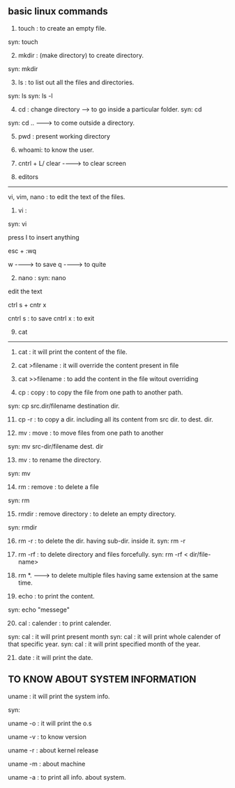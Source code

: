 basic linux commands
-------------------------
1. touch : to create an empty file.

syn: touch <filename>

2. mkdir : (make directory) to create directory.

syn: mkdir <directory name>


3. ls : to list out all the files and directories.

syn: ls
syn: ls -l

4. cd : change directory --> to go inside a particular folder.
syn:  cd <dir-name>

syn: cd ..   ---> to come outside a directory.

5. pwd : present working directory

6. whoami: to know the user.

7. cntrl + L/ clear  ----> to clear screen

8. editors
--------------
vi, vim, nano : to edit the text of the files.

1. vi : 

syn: vi <filename>

press I to insert anything

esc + :wq 

w ----> to save
q ----> to quite

2. nano :
syn:  nano <filename>

edit the text

ctrl s + cntr x

cntrl s : to save
cntrl x : to exit


9. cat 
--------

1. cat <filename>  : it will print the content of the file.

2. cat >filename  : it will override the content present in file

3. cat >>filename : to add the content in the file witout overriding


10. cp : copy : to copy the file from one path to another path.

syn:  cp src.dir/filename destination dir.

11. cp -r  : to copy a dir. including all its content from src dir. to dest. dir.

12. mv : move : to move files from one path to another

syn: mv  src-dir/filename dest. dir

13. mv : to rename the directory.

syn: mv <oldname> <new>


14. rm : remove : to delete a file

syn: rm <filename>

15. rmdir : remove directory : to delete an empty directory.

syn: rmdir <dir-name>

16. rm -r : to delete the dir. having sub-dir. inside it.
syn: rm -r <dir-name>

17. rm -rf : to delete directory and files forcefully.
syn: rm -rf < dir/file-name>

18. rm *.<extension>  ---> to delete multiple files having same extension at the same time.

19. echo : to print the content.

syn: echo "messege"


20. cal : calender : to print calender.

syn: cal : it will print present month
syn: cal <year> : it will print whole calender of that specific year.
syn: cal <month> <year> : it will print specified month of the year.

21. date : it will print the date.


 TO KNOW ABOUT SYSTEM INFORMATION
-----------------------------------
uname : it will print the system info.

syn:

uname -o : it will print the o.s

uname -v : to know version

uname -r : about kernel release

uname -m : about machine

uname -a : to print all info. about system.

